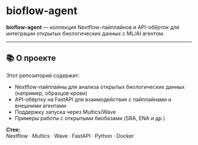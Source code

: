 # bioflow-agent

**bioflow-agent** — коллекция Nextflow-пайплайнов и API-обёрток для интеграции открытых биологических данных с ML/AI агентом.

---

## 📚 О проекте

Этот репозиторий содержит:

- Nextflow-пайплайны для анализа открытых биологических данных (например, образцов крови)
- API-обёртку на FastAPI для взаимодействия с пайплайнами и внешними агентами
- Поддержку запуска через Multics/Wave
- Примеры работы с открытыми биобазами (SRA, ENA и др.)

**Стек:**  
Nextflow · Multics · Wave · FastAPI · Python · Docker
